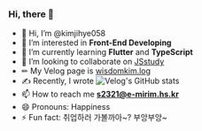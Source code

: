 ### Hi, there 👋

- 👋 Hi, I’m @kimjihye058
- 👀 I’m interested in **Front-End Developing**
- 🌱 I’m currently learning **Flutter** and **TypeScript**
- 💞️ I’m looking to collaborate on [JSstudy](https://github.com/JS-Study-Club)
- ✏ My Velog page is [wisdomkim.log](https://velog.io/@wisdomkim/posts)
- ✍️ Recently, I wrote ![Velog's GitHub stats](https://velog-readme-stats.vercel.app/api?name=wisdom0508)
- 📫 How to reach me **s2321@e-mirim.hs.kr**
- 😄 Pronouns: Happiness
- ⚡ Fun fact: 취업하러 가볼까아~? 부앙부앙~
